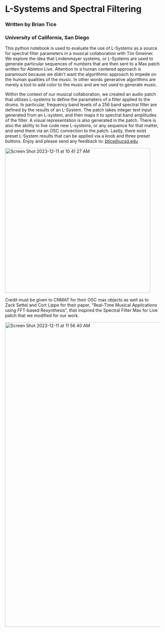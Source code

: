 # L-Systems and Spectral Filtering

### Written by Brian Tice
### University of California, San Diego

This python notebook is used to evaluate the use of L-Systems as a source for spectral filter parameters in a musical collaboration with Tim Gmeiner. We explore the idea that Lindenmayer systems, or L-Systems are used to generate particular sequences of numbers that are then sent to a Max patch written for Ableton Live. Attention to a human centered approach is paramount because we didn't want the algorithmic approach to impede on the human qualities of the music. In other words generative algorithms are merely a tool to add color to the music and are not used to generate music.

Within the context of our musical collaboration, we created an audio patch that utilizes L-systems to define the parameters of a filter applied to the drums. In particular, frequency band levels of a 256 band spectral filter are defined by the results of an L-System. The patch takes integer text input generated from an L-system, and then maps it to spectral band amplitudes of the filter. A visual representation is also generated in the patch. There is also the ability to live code new L-systems, or any sequence for that matter, and send them via an OSC connection to the patch. Lastly, there exist preset L-System results that can be applied via a knob and three preset buttons. Enjoy and please send any feedback to: btice@ucsd.edu

<img width="472" alt="Screen Shot 2023-12-11 at 10 41 27 AM" src="https://github.com/b-tice/l-systems_spectral_filter/assets/120678973/7749a038-c4aa-4490-95c1-15d1e5ed528a">


Credit must be given to CNMAT for their OSC max objects as well as to Zack Settel and Cort Lippe for their paper, "Real-Time Musical Applications using FFT-based Resynthesis", that inspired the Spectral Filter Max for Live patch that we modified for our work. 

<img width="992" alt="Screen Shot 2023-12-11 at 11 56 40 AM" src="https://github.com/b-tice/l-systems_spectral_filter/assets/120678973/e65a0369-2ccd-4745-82d6-7e74a766938f">




